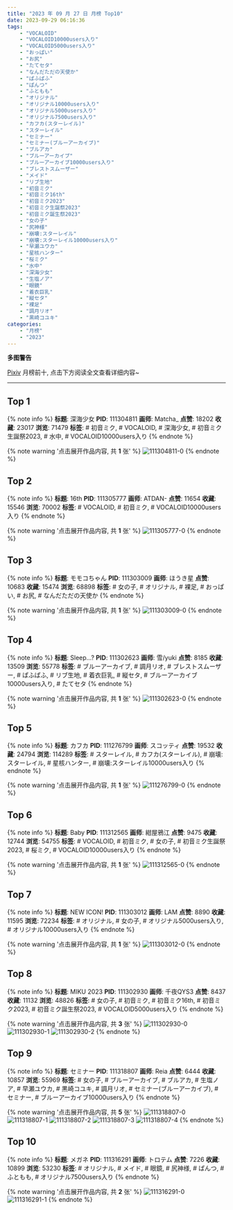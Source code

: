 ```yaml
---
title: "2023 年 09 月 27 日 月榜 Top10"
date: 2023-09-29 06:16:36
tags:
    - "VOCALOID"
    - "VOCALOID10000users入り"
    - "VOCALOID5000users入り"
    - "おっぱい"
    - "お尻"
    - "たてセタ"
    - "なんだただの天使か"
    - "ぱふぱふ"
    - "ぱんつ"
    - "ふともも"
    - "オリジナル"
    - "オリジナル10000users入り"
    - "オリジナル5000users入り"
    - "オリジナル7500users入り"
    - "カフカ(スターレイル)"
    - "スターレイル"
    - "セミナー"
    - "セミナー(ブルーアーカイブ)"
    - "ブルアカ"
    - "ブルーアーカイブ"
    - "ブルーアーカイブ10000users入り"
    - "ブレストスムーザー"
    - "メイド"
    - "リブ生地"
    - "初音ミク"
    - "初音ミク16th"
    - "初音ミク2023"
    - "初音ミク生誕祭2023"
    - "初音ミク誕生祭2023"
    - "女の子"
    - "尻神様"
    - "崩壊:スターレイル"
    - "崩壊:スターレイル10000users入り"
    - "早瀬ユウカ"
    - "星核ハンター"
    - "桜ミク"
    - "水中"
    - "深海少女"
    - "生塩ノア"
    - "眼鏡"
    - "着衣巨乳"
    - "縦セタ"
    - "裸足"
    - "調月リオ"
    - "黒崎コユキ"
categories:
    - "月榜"
    - "2023"
---
```


<i class="fa fa-triangle-exclamation"></i>**多图警告**<i class="fa fa-triangle-exclamation"></i>

[Pixiv](https://www.pixiv.net/) 月榜前十, 点击下方阅读全文查看详细内容~

<!-- more -->

---

## Top 1

{% note info %}
**标题**: 深海少女
**PID**: 111304811 **画师**: Matcha_
**点赞**: 18202 **收藏**: 23017 **浏览**: 71479
**标签**: # 初音ミク, # VOCALOID, # 深海少女, # 初音ミク生誕祭2023, # 水中, # VOCALOID10000users入り
{% endnote %}

{% note warning '点击展开作品内容, 共 **1** 张' %}
![111304811-0](https://i.pixiv.re/img-original/img/2023/08/31/00/37/50/111304811_p0.jpg)
{% endnote %}

## Top 2

{% note info %}
**标题**: 16th
**PID**: 111305777 **画师**: ATDAN-
**点赞**: 11654 **收藏**: 15546 **浏览**: 70002
**标签**: # VOCALOID, # 初音ミク, # VOCALOID10000users入り
{% endnote %}

{% note warning '点击展开作品内容, 共 **1** 张' %}
![111305777-0](https://i.pixiv.re/img-original/img/2023/08/31/01/06/04/111305777_p0.jpg)
{% endnote %}

## Top 3

{% note info %}
**标题**: モモコちゃん
**PID**: 111303009 **画师**: ほうき星
**点赞**: 10683 **收藏**: 15474 **浏览**: 68898
**标签**: # 女の子, # オリジナル, # 裸足, # おっぱい, # お尻, # なんだただの天使か
{% endnote %}

{% note warning '点击展开作品内容, 共 **1** 张' %}
![111303009-0](https://i.pixiv.re/img-original/img/2023/08/31/00/02/35/111303009_p0.jpg)
{% endnote %}

## Top 4

{% note info %}
**标题**: Sleep...?
**PID**: 111302623 **画师**: 雪/yuki
**点赞**: 8185 **收藏**: 13509 **浏览**: 55778
**标签**: # ブルーアーカイブ, # 調月リオ, # ブレストスムーザー, # ぱふぱふ, # リブ生地, # 着衣巨乳, # 縦セタ, # ブルーアーカイブ10000users入り, # たてセタ
{% endnote %}

{% note warning '点击展开作品内容, 共 **1** 张' %}
![111302623-0](https://i.pixiv.re/img-original/img/2023/08/31/00/00/23/111302623_p0.jpg)
{% endnote %}

## Top 5

{% note info %}
**标题**: カフカ
**PID**: 111276799 **画师**: スコッティ
**点赞**: 19532 **收藏**: 24794 **浏览**: 114289
**标签**: # スターレイル, # カフカ(スターレイル), # 崩壊:スターレイル, # 星核ハンター, # 崩壊:スターレイル10000users入り
{% endnote %}

{% note warning '点击展开作品内容, 共 **1** 张' %}
![111276799-0](https://i.pixiv.re/img-original/img/2023/08/30/00/30/03/111276799_p0.jpg)
{% endnote %}

## Top 6

{% note info %}
**标题**: Baby
**PID**: 111312565 **画师**: 紺屋鴉江
**点赞**: 9475 **收藏**: 12744 **浏览**: 54755
**标签**: # VOCALOID, # 初音ミク, # 女の子, # 初音ミク生誕祭2023, # 桜ミク, # VOCALOID10000users入り
{% endnote %}

{% note warning '点击展开作品内容, 共 **1** 张' %}
![111312565-0](https://i.pixiv.re/img-original/img/2023/08/31/09/10/44/111312565_p0.jpg)
{% endnote %}

## Top 7

{% note info %}
**标题**: NEW ICON!
**PID**: 111303012 **画师**: LAM
**点赞**: 8890 **收藏**: 11595 **浏览**: 72234
**标签**: # オリジナル, # 女の子, # オリジナル5000users入り, # オリジナル10000users入り
{% endnote %}

{% note warning '点击展开作品内容, 共 **1** 张' %}
![111303012-0](https://i.pixiv.re/img-original/img/2023/08/31/00/02/36/111303012_p0.jpg)
{% endnote %}

## Top 8

{% note info %}
**标题**: MIKU 2023
**PID**: 111302930 **画师**: 千夜QYS3
**点赞**: 8437 **收藏**: 11132 **浏览**: 48826
**标签**: # 女の子, # 初音ミク, # 初音ミク16th, # 初音ミク2023, # 初音ミク誕生祭2023, # VOCALOID5000users入り
{% endnote %}

{% note warning '点击展开作品内容, 共 **3** 张' %}
![111302930-0](https://i.pixiv.re/img-original/img/2023/08/31/00/01/59/111302930_p0.jpg)
![111302930-1](https://i.pixiv.re/img-original/img/2023/08/31/00/01/59/111302930_p1.jpg)
![111302930-2](https://i.pixiv.re/img-original/img/2023/08/31/00/01/59/111302930_p2.jpg)
{% endnote %}

## Top 9

{% note info %}
**标题**: セミナー
**PID**: 111318807 **画师**: Reia
**点赞**: 6444 **收藏**: 10857 **浏览**: 55969
**标签**: # 女の子, # ブルーアーカイブ, # ブルアカ, # 生塩ノア, # 早瀬ユウカ, # 黒崎コユキ, # 調月リオ, # セミナー(ブルーアーカイブ), # セミナー, # ブルーアーカイブ10000users入り
{% endnote %}

{% note warning '点击展开作品内容, 共 **5** 张' %}
![111318807-0](https://i.pixiv.re/img-original/img/2023/08/31/15/49/44/111318807_p0.png)
![111318807-1](https://i.pixiv.re/img-original/img/2023/08/31/15/49/44/111318807_p1.png)
![111318807-2](https://i.pixiv.re/img-original/img/2023/08/31/15/49/44/111318807_p2.png)
![111318807-3](https://i.pixiv.re/img-original/img/2023/08/31/15/49/44/111318807_p3.png)
![111318807-4](https://i.pixiv.re/img-original/img/2023/08/31/15/49/44/111318807_p4.png)
{% endnote %}

## Top 10

{% note info %}
**标题**: メガネ
**PID**: 111316291 **画师**: トロテム
**点赞**: 7226 **收藏**: 10899 **浏览**: 53230
**标签**: # オリジナル, # メイド, # 眼鏡, # 尻神様, # ぱんつ, # ふともも, # オリジナル7500users入り
{% endnote %}

{% note warning '点击展开作品内容, 共 **2** 张' %}
![111316291-0](https://i.pixiv.re/img-original/img/2023/08/31/13/10/50/111316291_p0.jpg)
![111316291-1](https://i.pixiv.re/img-original/img/2023/08/31/13/10/50/111316291_p1.jpg)
{% endnote %}
